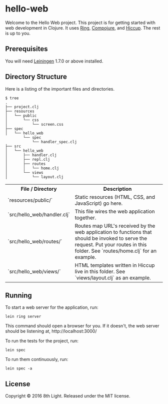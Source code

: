 # hello-web

Welcome to the Hello Web project.  This project is for getting started with web development in Clojure.  It uses [Ring], [Compojure], and [Hiccup].  The rest is up to you.

## Prerequisites

You will need [Leiningen][1] 1.7.0 or above installed.

[1]: https://github.com/technomancy/leiningen


## Directory Structure

Here is a listing of the important files and directories.

```
$ tree
.
├── project.clj
├── resources
│   └── public
│       └── css
│           └── screen.css
├── spec
│   └── hello_web
        └── spec
            └── handler_spec.clj
├── src
│   └── hello_web
│       ├── handler.clj
│       ├── repl.clj
│       ├── routes
│       │   └── home.clj
│       └── views
│           └── layout.clj
```

<table>
<tr>
  <th>File / Directory</th>
  <th>Description</th>
</tr>
<tr>
  <td>`resources/public/`</td>
  <td>Static resources (HTML, CSS, and JavaScript) go here.</td>
</tr>
<tr>
  <td>`src/hello_web/handler.clj`</td>
  <td>This file wires the web application together.</td>
</tr>
<tr>
  <td>`src/hello_web/routes/`</td>
  <td>Routes map URL's received by the web application to functions that should be invoked to serve the request.  Put your routes in this folder.  See `routes/home.clj` for an example.</td>
</tr>
<tr>
  <td>`src/hello_web/views/`</td>
  <td>HTML templates written in Hiccup live in this folder.  See `views/layout.clj` as an example.</td>
</tr>
</table>


## Running

To start a web server for the application, run:

    lein ring server

This command should open a browser for you.  If it doesn't, the web server should be listening at, http://localhost:3000/

To run the tests for the project, run:

    lein spec

To run them continuously, run:

    lein spec -a

## License

Copyright © 2016 8th Light. Released under the MIT license.


[Ring]: https://github.com/ring-clojure/ring
[Compojure]: https://github.com/weavejester/compojure
[Hiccup]: https://github.com/weavejester/hiccup


